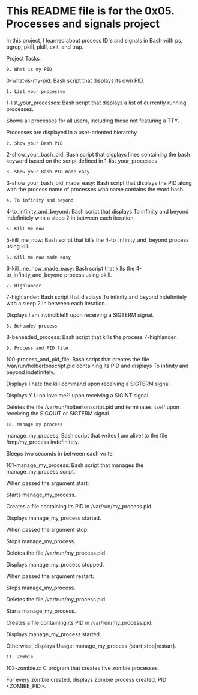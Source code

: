# This README file is for the 0x05. Processes and signals project

In this project, I learned about process ID's and signals in Bash with ps, pgrep, pkill, pkill, exit, and trap.

Project Tasks

```0. What is my PID```

0-what-is-my-pid: Bash script that displays its own PID.

```1. List your processes```

1-list_your_processes: Bash script that displays a list of currently running processes.

Shows all processes for all users, including those not featuring a TTY.

Processes are displayed in a user-oriented hierarchy.

```2. Show your Bash PID```

2-show_your_bash_pid: Bash script that displays lines containing the bash keyword based on the script defined in 1-list_your_processes.

```3. Show your Bash PID made easy```

3-show_your_bash_pid_made_easy: Bash script that displays the PID along with the process name of processes who name contains the word bash.

```4. To infinity and beyond```

4-to_infinity_and_beyond: Bash script that displays To infinity and beyond indefinitely with a sleep 2 in between each iteration.

```5. Kill me now```

5-kill_me_now: Bash script that kills the 4-to_infinity_and_beyond process using kill.

```6. Kill me now made easy```

6-kill_me_now_made_easy: Bash script that kills the 4-to_infinity_and_beyond process using pkill.

```7. Highlander```

7-highlander: Bash script that displays To infinity and beyond indefinitely with a sleep 2 in between each iteration.

Displays I am invincible!!! upon receiving a SIGTERM signal.

```8. Beheaded process```

8-beheaded_process: Bash script that kills the process 7-highlander.

```9. Process and PID file```

100-process_and_pid_file: Bash script that creates the file /var/run/holbertonscript.pid containing its PID and displays To infinity and beyond indefinitely.

Displays I hate the kill command upon receiving a SIGTERM signal.

Displays Y U no love me?! upon receiving a SIGINT signal.

Deletes the file /var/run/holbertonscript.pid and terminates itself upon receiving the SIGQUIT or SIGTERM signal.

```10. Manage my process```

manage_my_process: Bash script that writes I am alive! to the file /tmp/my_process indefinitely.

Sleeps two seconds in between each write.

101-manage_my_process: Bash script that manages the manage_my_process script.

When passed the argument start:

Starts manage_my_process.

Creates a file containing its PID in /var/run/my_process.pid.

Displays manage_my_process started.

When passed the argument stop:

Stops manage_my_process.

Deletes the file /var/run/my_process.pid.

Displays manage_my_process stopped.

When passed the argument restart:

Stops manage_my_process.

Deletes the file /var/run/my_process.pid.

Starts manage_my_process.

Creates a file containing its PID in /var/run/my_process.pid.

Displays manage_my_process started.

Otherwise, displays Usage: manage_my_process {start|stop|restart}.

```11. Zombie```

102-zombie.c: C program that creates five zombie processes.

For every zombie created, displays Zombie process created, PID: <ZOMBIE_PID>.
